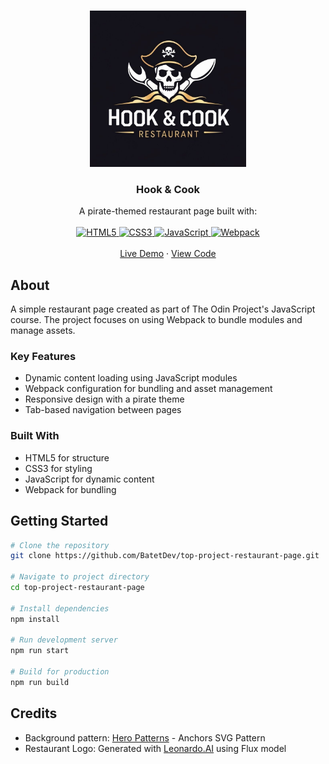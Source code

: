 <a id="readme-top"></a>

<!-- PROJECT LOGO -->
<br />
<div align="center">
  <a href="https://github.com/franbtt/restaurant-page">
    <img src="src/assets/logo.jpg" alt="Logo" width="250" height="250">
  </a>

  <h3 align="center">Hook & Cook</h3>

  <p align="center">
    A pirate-themed restaurant page built with:
    <br />
    <br />
    <a href="https://html.spec.whatwg.org/">
      <img src="https://img.shields.io/badge/html5-%23E34F26.svg?style=for-the-badge&logo=html5&logoColor=white" alt="HTML5">
    </a>
    <a href="https://www.w3.org/Style/CSS/">
      <img src="https://img.shields.io/badge/css3-%231572B6.svg?style=for-the-badge&logo=css3&logoColor=white" alt="CSS3">
    </a>
    <a href="https://developer.mozilla.org/en-US/docs/Web/JavaScript">
      <img src="https://img.shields.io/badge/javascript-%23323330.svg?style=for-the-badge&logo=javascript&logoColor=%23F7DF1E" alt="JavaScript">
    </a>
    <a href="https://webpack.js.org/">
      <img src="https://img.shields.io/badge/webpack-%238DD6F9.svg?style=for-the-badge&logo=webpack&logoColor=black" alt="Webpack">
    </a>
    <br />
    <br />
    <a href="https://batetdev.github.io/top-project-restaurant-page/">Live Demo</a>
    ·
    <a href="https://github.com/BatetDev/top-project-restaurant-page/tree/main">View Code</a>
  </p>
</div>

## About

A simple restaurant page created as part of The Odin Project's JavaScript course. The project focuses on using Webpack to bundle modules and manage assets.

### Key Features

- Dynamic content loading using JavaScript modules
- Webpack configuration for bundling and asset management
- Responsive design with a pirate theme
- Tab-based navigation between pages

### Built With

- HTML5 for structure
- CSS3 for styling
- JavaScript for dynamic content
- Webpack for bundling

## Getting Started

```bash
# Clone the repository
git clone https://github.com/BatetDev/top-project-restaurant-page.git

# Navigate to project directory
cd top-project-restaurant-page

# Install dependencies
npm install

# Run development server
npm run start

# Build for production
npm run build
```

## Credits

- Background pattern: [Hero Patterns](https://heropatterns.com/) - Anchors SVG Pattern
- Restaurant Logo: Generated with [Leonardo.AI](https://leonardo.ai/) using Flux model
